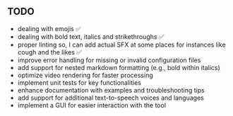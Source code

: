 ## TODO
- dealing with emojis ✅
- dealing with bold text, italics and strikethroughs ✅
- proper linting so, I can add actual SFX at some places for instances like cough and the likes ✅
- improve error handling for missing or invalid configuration files
- add support for nested markdown formatting (e.g., bold within italics)
- optimize video rendering for faster processing
- implement unit tests for key functionalities
- enhance documentation with examples and troubleshooting tips
- add support for additional text-to-speech voices and languages
- implement a GUI for easier interaction with the tool